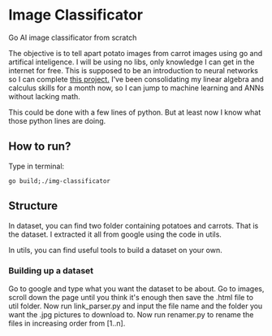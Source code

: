# Image Classificator

Go AI image classificator from scratch

The objective is to tell apart potato images from carrot images using go and artifical inteligence.
I will be using no libs, only knowledge I can get in the internet for free. 
This is supposed to be an introduction to neural networks so I can complete [this project.](https://github.com/renatobrittoaraujo/rocketlander)
I've been consolidating my linear algebra and calculus skills for a month now, so I can jump to machine learning and ANNs without lacking math.

This could be done with a few lines of python. But at least now I know what those python lines are doing.

## How to run?

Type in terminal:

```
go build;./img-classificator
```

## Structure

In dataset, you can find two folder containing potatoes and carrots. That is the dataset.
I extracted it all from google using the code in utils.

In utils, you can find useful tools to build a dataset on your own.

### Building up a dataset

Go to google and type what you want the dataset to be about. 
Go to images, scroll down the page until you think it's enough then save the .html file to util folder.
Now run link_parser.py and input the file name and the folder you want the .jpg pictures to download to.
Now run renamer.py to rename the files in increasing order from [1..n].
